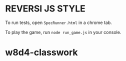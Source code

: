 # REVERSI JS STYLE

To run tests, open `SpecRunner.html` in a chrome tab.

To play the game, run `node run_game.js` in your console.

# w8d4-classwork

